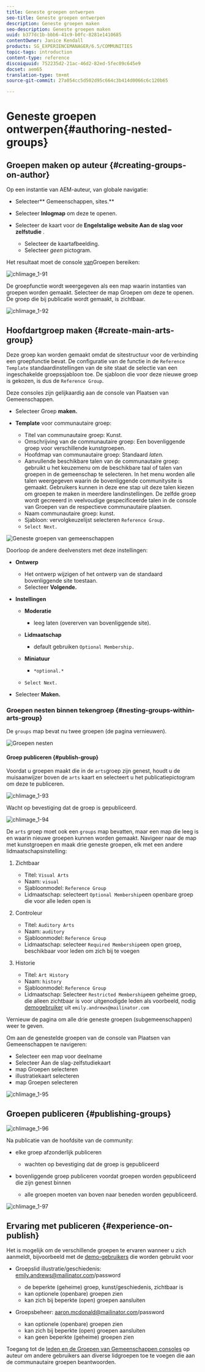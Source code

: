 ```yaml
---
title: Geneste groepen ontwerpen
seo-title: Geneste groepen ontwerpen
description: Geneste groepen maken
seo-description: Geneste groepen maken
uuid: b377dc1b-bbb6-41c9-b0fc-8281e1410685
contentOwner: Janice Kendall
products: SG_EXPERIENCEMANAGER/6.5/COMMUNITIES
topic-tags: introduction
content-type: reference
discoiquuid: 752235d2-21ac-46d2-82ed-5fec09c645e9
docset: aem65
translation-type: tm+mt
source-git-commit: 27a054cc5d502d95c664c3b414d0066c6c120b65

---
```



# Geneste groepen ontwerpen{#authoring-nested-groups}

## Groepen maken op auteur {#creating-groups-on-author}

Op een instantie van AEM-auteur, van globale navigatie:

* Selecteer** Gemeenschappen, sites.**
* Selecteer **Inlogmap** om deze te openen.
* Selecteer de kaart voor de **Engelstalige website Aan de slag voor zelfstudie** .

   * Selecteer de kaartafbeelding.
   * Selecteer *geen* pictogram.

Het resultaat moet de console [van](/help/communities/groups.md)Groepen bereiken:

![chlimage_1-91](assets/chlimage_1-91.png)

De groepfunctie wordt weergegeven als een map waarin instanties van groepen worden gemaakt. Selecteer de map Groepen om deze te openen. De groep die bij publicatie wordt gemaakt, is zichtbaar.

![chlimage_1-92](assets/chlimage_1-92.png)

## Hoofdartgroep maken {#create-main-arts-group}

Deze groep kan worden gemaakt omdat de sitestructuur voor de verbinding een groepfunctie bevat. De configuratie van de functie in de `Reference Template` standaardinstellingen van de site staat de selectie van een ingeschakelde groepssjabloon toe. De sjabloon die voor deze nieuwe groep is gekozen, is dus de `Reference Group`.

Deze consoles zijn gelijkaardig aan de console van Plaatsen van Gemeenschappen.

* Selecteer Groep **maken.**
* **Template** voor communautaire groep:

   * Titel van communautaire groep: Kunst.
   * Omschrijving van de communautaire groep: Een bovenliggende groep voor verschillende kunstgroepen.
   * Hoofdmap van communautaire groep: Standaard *laten.*
   * Aanvullende beschikbare talen van de communautaire groep: gebruikt u het keuzemenu om de beschikbare taal of talen van groepen in de gemeenschap te selecteren. In het menu worden alle talen weergegeven waarin de bovenliggende communitysite is gemaakt. Gebruikers kunnen in deze ene stap uit deze talen kiezen om groepen te maken in meerdere landinstellingen. De zelfde groep wordt gecreeerd in veelvoudige gespecificeerde talen in de console van Groepen van de respectieve communautaire plaatsen.
   * Naam communautaire groep: kunst.
   * Sjabloon: vervolgkeuzelijst selecteren `Reference Group.`
   * `Select Next.`

![Geneste groepen van gemeenschappen](assets/parent-to-nestedgroup.png)

Doorloop de andere deelvensters met deze instellingen:

* **Ontwerp**

   * Het ontwerp wijzigen of het ontwerp van de standaard bovenliggende site toestaan.
   * Selecteer **Volgende.**

* **Instellingen**

   * **Moderatie**

      * leeg laten (overerven van bovenliggende site).
   * **Lidmaatschap**

      * default gebruiken `Optional Membership.`
   * **Miniatuur**

      * `*optional.*`
   * `Select Next.`




* Selecteer **Maken.**

### Groepen nesten binnen tekengroep {#nesting-groups-within-arts-group}

De `groups` map bevat nu twee groepen (de pagina vernieuwen).

![Groepen nesten](assets/create-community-group.png)

#### Groep publiceren {#publish-group}

Voordat u groepen maakt die in de `arts`groep zijn genest, houdt u de muisaanwijzer boven de `arts` kaart en selecteert u het publicatiepictogram om deze te publiceren.

![chlimage_1-93](assets/chlimage_1-93.png)

Wacht op bevestiging dat de groep is gepubliceerd.

![chlimage_1-94](assets/chlimage_1-94.png)

De `arts` groep moet ook een `groups` map bevatten, maar een map die leeg is en waarin nieuwe groepen kunnen worden gemaakt. Navigeer naar de map met kunstgroepen en maak drie geneste groepen, elk met een andere lidmaatschapsinstelling:

1. Zichtbaar

   * Titel: `Visual Arts`
   * Naam: `visual`
   * Sjabloonmodel: `Reference Group`
   * Lidmaatschap: selecteert `Optional Membership`een openbare groep die voor alle leden open is

1. Controleur

   * Titel: `Auditory Arts`
   * Naam: `auditory`
   * Sjabloonmodel: `Reference Group`
   * Lidmaatschap: selecteer `Required Membership`een open groep, beschikbaar voor leden om zich bij te voegen

1. Historie

   * Titel: `Art History`
   * Naam: `history`
   * Sjabloonmodel: `Reference Group`
   * Lidmaatschap: Selecteer `Restricted Membership`een geheime groep, die alleen zichtbaar is voor uitgenodigde leden als voorbeeld, nodig [demogebruiker](/help/communities/tutorials.md#demo-users) uit `emily.andrews@mailinator.com`

Vernieuw de pagina om alle drie geneste groepen (subgemeenschappen) weer te geven.

Om aan de genestelde groepen van de console van Plaatsen van Gemeenschappen te navigeren:

* Selecteer een map voor deelname
* Selecteer Aan de slag-zelfstudiekaart
* map Groepen selecteren
* illustratiekaart selecteren
* map Groepen selecteren

![chlimage_1-95](assets/chlimage_1-95.png)

## Groepen publiceren {#publishing-groups}

![chlimage_1-96](assets/chlimage_1-96.png)

Na publicatie van de hoofdsite van de community:

* elke groep afzonderlijk publiceren

   * wachten op bevestiging dat de groep is gepubliceerd

* bovenliggende groep publiceren voordat groepen worden gepubliceerd die zijn genest binnen

   * alle groepen moeten van boven naar beneden worden gepubliceerd.

![chlimage_1-97](assets/chlimage_1-97.png)

## Ervaring met publiceren {#experience-on-publish}

Het is mogelijk om de verschillende groepen te ervaren wanneer u zich aanmeldt, bijvoorbeeld met de [demo-gebruikers](/help/communities/tutorials.md#demo-users) die worden gebruikt voor

* Groepslid illustratie/geschiedenis: emily.andrews@mailinator.com/password

   * de beperkte (geheime) groep, kunst/geschiedenis, zichtbaar is
   * kan optionele (openbare) groepen zien
   * kan zich bij beperkte (open) groepen aansluiten

* Groepsbeheer: aaron.mcdonald@mailinator.com/password

   * kan optionele (openbare) groepen zien
   * kan zich bij beperkte (open) groepen aansluiten
   * kan geen beperkte (geheime) groepen zien

Toegang tot de [leden en de Groepen van Gemeenschappen consoles](/help/communities/members.md) op auteur om andere gebruikers aan diverse lidgroepen toe te voegen die aan de communautaire groepen beantwoorden.

